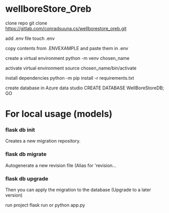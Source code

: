 # wellboreStore_Oreb

clone repo
git clone https://gitlab.com/conradsuuna.cs/wellborestore_oreb.git

add .env file
touch .env

copy contents from .ENVEXAMPLE and paste them in .env

create a virtual environment
python -m venv chosen_name

activate virtual environment
source chosen_name/bin/activate

install dependencies 
python -m pip install -r requirements.txt

create database in Azure data studio
CREATE DATABASE WellBoreStoreDB;
GO

# For local usage (models)
### flask db init
Creates a new migration repository.
### flask db migrate
Autogenerate a new revision file (Alias for 'revision...
### flask db upgrade
Then you can apply the migration to the database (Upgrade to a later version)
<!-- flask db stamp head -->

run project
flask run
or
python app.py
